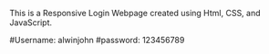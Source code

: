 This is a Responsive Login Webpage created using Html, CSS, and JavaScript.

#Username: alwinjohn
#password: 123456789